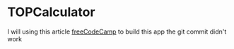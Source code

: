 # TOPCalculator

I will using this article [freeCodeCamp](https://www.freecodecamp.org/news/javascript-dom-build-a-calculator-app/)
to build this app
the git commit didn't work

